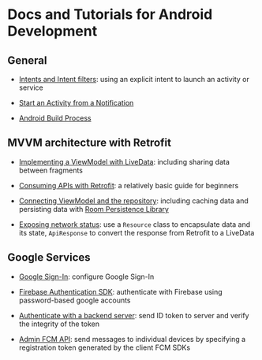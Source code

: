 # Docs and Tutorials for Android Development

## General

* [Intents and Intent filters](https://developer.android.com/guide/components/intents-filters#top_of_page): using an explicit intent to launch an activity or service

* [Start an Activity from a Notification](https://developer.android.com/training/notify-user/navigation)

* [Android Build Process](https://developer.android.com/studio/build/#build-process)

## MVVM architecture with Retrofit

* [Implementing a ViewModel with LiveData](https://developer.android.com/topic/libraries/architecture/viewmodel): including sharing data between fragments

* [Consuming APIs with Retrofit](https://guides.codepath.com/android/consuming-apis-with-retrofit): a relatively basic guide for beginners

* [Connecting ViewModel and the repository](https://developer.android.com/jetpack/docs/guide#connecting_viewmodel_and_the_repository): including caching data and persisting data with [Room Persistence Library](https://developer.android.com/training/data-storage/room/)

* [Exposing network status](https://developer.android.com/jetpack/docs/guide#addendum): use a `Resource` class to encapsulate data and its state, `ApiResponse` to convert the response from Retrofit to a LiveData

## Google Services

* [Google Sign-In](https://developers.google.com/identity/sign-in/android/sign-in): configure Google Sign-In

* [Firebase Authentication SDK](https://firebase.google.com/docs/auth/android/password-auth): authenticate with Firebase using password-based google accounts

* [Authenticate with a backend server](https://developers.google.com/identity/sign-in/android/backend-auth): send ID token to server and verify the integrity of the token

* [Admin FCM API](https://firebase.google.com/docs/cloud-messaging/admin/send-messages): send messages to individual devices by specifying a registration token generated by the client FCM SDKs
